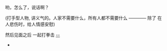 
哟，怎么了，说话啊？

(打手型人物, 讲义气的。人家不需要什么，所有人都不需要什么 ———— 除了 在人悲伤时，给人情感安慰)

然后见面之后 一起打拳击 [--](https://youtu.be/k3_QFRMCV4c?t=33m21s)


-

